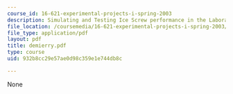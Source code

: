 ```yaml
---
course_id: 16-621-experimental-projects-i-spring-2003
description: Simulating and Testing Ice Screw performance in the Laboratory
file_location: /coursemedia/16-621-experimental-projects-i-spring-2003/932b8cc29e57ae0d98c359e1e744db8c_demierry.pdf
file_type: application/pdf
layout: pdf
title: demierry.pdf
type: course
uid: 932b8cc29e57ae0d98c359e1e744db8c

---
```

None